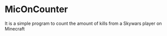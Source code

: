 # MicOnCounter
It is a simple program to count the amount of kills from a Skywars player on Minecraft
